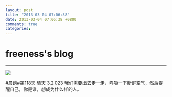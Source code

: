 ```yaml
---
layout: post
title: "2013-03-04 07:06:38"
date: 2013-03-04 07:06:38 +0800
comments: true
categories: 
---
```


# freeness's blog

----------

![](http://okqmqrbgo.bkt.clouddn.com/201303040706381.jpg)

>
\#晨跑\#第118天 晴天 3.2 023 我们需要出去走一走，呼吸一下新鲜空气，然后提醒自己，你是谁，想成为什么样的人。